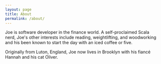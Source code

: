 ```yaml
---
layout: page
title: About
permalink: /about/
---
```


Joe is software developer in the finance world. A self-proclaimed Scala nerd, Joe's other interests include reading, weightlifting, and woodworking and his been known to start the day with an iced coffee or five. 

Originally from Luton, England, Joe now lives in Brooklyn with his fiancé Hannah and his cat Oliver. 